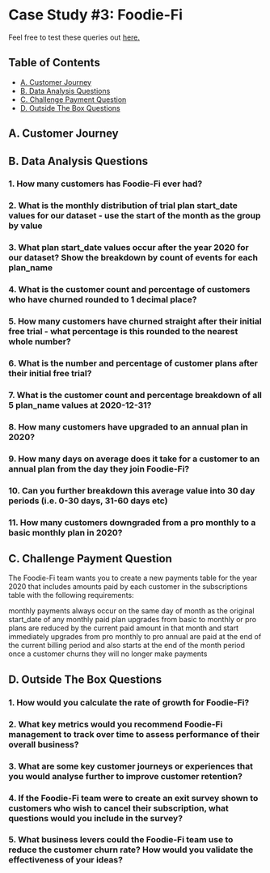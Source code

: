 # Case Study #3: Foodie-Fi
Feel free to test these queries out [here.](https://www.db-fiddle.com/f/rHJhRrXy5hbVBNJ6F6b9gJ/16)

## Table of Contents
- [A. Customer Journey](#a-customer-journey)
- [B. Data Analysis Questions](#b-data-analysis-questions)
- [C. Challenge Payment Question](#c-challenge-payment-questions)
- [D. Outside The Box Questions](#d-outside-the-box-questions)

## A. Customer Journey

## B. Data Analysis Questions
### 1. How many customers has Foodie-Fi ever had?

### 2. What is the monthly distribution of trial plan start_date values for our dataset - use the start of the month as the group by value

### 3. What plan start_date values occur after the year 2020 for our dataset? Show the breakdown by count of events for each plan_name

### 4. What is the customer count and percentage of customers who have churned rounded to 1 decimal place?

### 5. How many customers have churned straight after their initial free trial - what percentage is this rounded to the nearest whole number?

### 6. What is the number and percentage of customer plans after their initial free trial?

### 7. What is the customer count and percentage breakdown of all 5 plan_name values at 2020-12-31?

### 8. How many customers have upgraded to an annual plan in 2020?

### 9. How many days on average does it take for a customer to an annual plan from the day they join Foodie-Fi?

### 10. Can you further breakdown this average value into 30 day periods (i.e. 0-30 days, 31-60 days etc)

### 11. How many customers downgraded from a pro monthly to a basic monthly plan in 2020?


## C. Challenge Payment Question
The Foodie-Fi team wants you to create a new payments table for the year 2020 that includes amounts paid by each customer in the subscriptions table with the following requirements:

monthly payments always occur on the same day of month as the original start_date of any monthly paid plan
upgrades from basic to monthly or pro plans are reduced by the current paid amount in that month and start immediately
upgrades from pro monthly to pro annual are paid at the end of the current billing period and also starts at the end of the month period
once a customer churns they will no longer make payments


## D. Outside The Box Questions
### 1. How would you calculate the rate of growth for Foodie-Fi?

### 2. What key metrics would you recommend Foodie-Fi management to track over time to assess performance of their overall business?

### 3. What are some key customer journeys or experiences that you would analyse further to improve customer retention?

### 4. If the Foodie-Fi team were to create an exit survey shown to customers who wish to cancel their subscription, what questions would you include in the survey?

### 5. What business levers could the Foodie-Fi team use to reduce the customer churn rate? How would you validate the effectiveness of your ideas?
